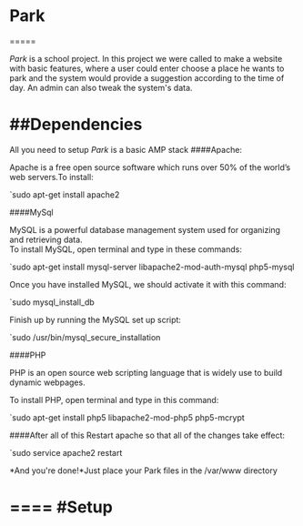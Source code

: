 # Park
=====

*Park* is a school project. In this project we were called to make a website with basic features,
where a user could enter choose a place he wants to park and the system would provide a suggestion
according to the time of day. An admin can also tweak the system's data.

##Dependencies
======

All you need to setup *Park* is a basic AMP stack
####Apache:  
 
Apache is a free open source software which runs over 50% of the world’s web servers.To install:  
 
`sudo apt-get install apache2
 
####MySql  

MySQL is a powerful database management system used for organizing and retrieving data.  
To install MySQL, open terminal and type in these commands:

`sudo apt-get install mysql-server libapache2-mod-auth-mysql php5-mysql  

Once you have installed MySQL, we should activate it with this command:  

`sudo mysql_install_db

Finish up by running the MySQL set up script:  

`sudo /usr/bin/mysql_secure_installation

####PHP  

PHP is an open source web scripting language that is widely use to build dynamic webpages.  

To install PHP, open terminal and type in this command:  

`sudo apt-get install php5 libapache2-mod-php5 php5-mcrypt

####After all of this
Restart apache so that all of the changes take effect:  

`sudo service apache2 restart

*And you're done!*Just place your Park files in the /var/www directory

====
#Setup
====

